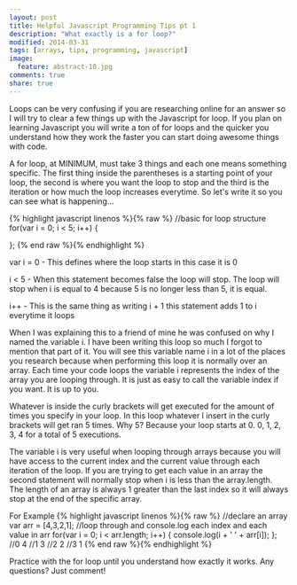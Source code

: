 ```yaml
---
layout: post
title: Helpful Javascript Programming Tips pt 1
description: "What exactly is a for loop?"
modified: 2014-03-31
tags: [arrays, tips, programming, javascript]
image:
  feature: abstract-10.jpg
comments: true
share: true
---
```


Loops can be very confusing if you are researching online for an answer so I will try to clear a few things up with the Javascript for loop. If you plan on learning Javascript you will write a ton of for loops and the quicker you understand how they work the faster you can start doing awesome things with code.

A for loop, at MINIMUM, must take 3 things and each one means something specific. The first thing inside the parentheses is a starting point of your loop, the second is where you want the loop to stop and the third is the iteration or how much the loop increases everytime. So let's write it so you can see what is happening...

{% highlight javascript linenos %}{% raw %}
//basic for loop structure
for(var i = 0; i < 5; i++) {

};
{% end raw %}{% endhighlight %}


var i = 0 - This defines where the loop starts in this case it is 0

i < 5 - When this statement becomes false the loop will stop. The loop will stop when i is equal to 4 because 5 is no longer less than 5, it is equal.

i++ - This is the same thing as writing i + 1 this statement adds 1 to i everytime it loops

When I was explaining this to a friend of mine he was confused on why I named the variable i. I have been writing this loop so much I forgot to mention that part of it. You will see this variable name i in a lot of the places you research because when performing this loop it is normally over an array. Each time your code loops the variable i represents the index of the array you are looping through. It is just as easy to call the variable index if you want. It is up to you.

Whatever is inside the curly brackets will get executed for the amount of times you specify in your loop. In this loop whatever I insert in the curly brackets will get ran 5 times. Why 5? Because your loop starts at 0. 0, 1, 2, 3, 4 for a total of 5 executions.

The variable i is very useful when looping through arrays because you will have access to the current index and the current value through each iteration of the loop. If you are trying to get each value in an array the second statement will normally stop when i is less than the array.length. The length of an array is always 1 greater than the last index so it will always stop at the end of the specific array.

For Example
{% highlight javascript linenos %}{% raw %}
//declare an array
var arr = [4,3,2,1];
//loop through and console.log each index and each value in arr
for(var i = 0; i < arr.length; i++) {
  console.log(i + ' ' + arr[i]);
};
//0 4
//1 3
//2 2
//3 1
{% end raw %}{% endhighlight %}

Practice with the for loop until you understand how exactly it works. Any questions? Just comment!




